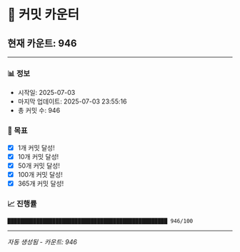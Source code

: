 # 🔢 커밋 카운터

## 현재 카운트: 946

---

### 📊 정보
- 시작일: 2025-07-03
- 마지막 업데이트: 2025-07-03 23:55:16
- 총 커밋 수: 946

### 🎯 목표
- [x] 1개 커밋 달성!
- [x] 10개 커밋 달성!
- [x] 50개 커밋 달성!
- [x] 100개 커밋 달성!
- [x] 365개 커밋 달성!

### 📈 진행률
```
██████████████████████████████████████████████████ 946/100
```

---
*자동 생성됨 - 카운트: 946*

